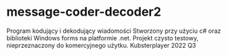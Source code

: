 # message-coder-decoder2
Program kodujący i dekodujący wiadomości
Stworzony przy użyciu c# oraz biblioteki Windows forms na platformie .net.
Projekt czysto testowy, nieprzeznaczony do komercyjnego użytku.
Kubsterplayer 2022 Q3
